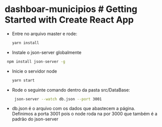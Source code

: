 # dashboar-municipios	# Getting Started with Create React App


* Entre no arquivo master e rode:	
  ```sh 	
  yarn install 	
  ```  	
* Instale o json-server globalmente	

 ```sh	
  npm install json-server -g	
 ```	
* Inicie o servidor node

  ```sh	
  yarn start	
  ```	
* Rode o seguinte comando dentro da pasta src/DataBase:	
  ```sh	
   json-server --watch db.json --port 3001	
   ```	
* db.json é o arquivo com os dados que abastecem a página. 	
  Definimos a porta 3001 pois o node roda na por 3000 que também é a padrão do json-server	

